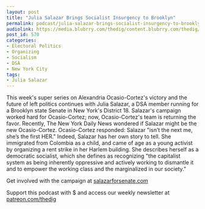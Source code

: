 ```yaml
---
layout: post
title: "Julia Salazar Brings Socialist Insurgency to Brooklyn"
permalink: podcast/julia-salazar-brings-socialist-insurgency-to-brooklyn/
audiolink: https://media.blubrry.com/thedig/content.blubrry.com/thedig/The_Dig_-_EP_130_-_Salazar.mp3
post_id: 570
categories: 
- Electoral Politics
- Organizing
- Socialism
- DSA
- New York City
tags: 
- Julia Salazar
---
```


This week's super series on Alexandria Ocasio-Cortez's victory and the future of left politics continues with Julia Salazar, a DSA member running for a Brooklyn state Senate in New York's District 18. Salazar's campaign worked hard for Ocasio-Cortez; now, Ocasio-Cortez's team is returning the favor. Recently, The New York Daily News wondered if Salazar might be the new Ocasio-Cortez. Ocasio-Cortez responded: Salazar "isn’t the next me, she’s the first HER." Indeed, Salazar has her own story to tell. She immigrated from Colombia as a child, and came of age as a young activist by organizing a rent strike in her Harlem building. She describes herself as a democratic socialist, which she defines as recognizing "the capitalist system as being inherently oppressive and actively working to dismantle it and to empower the working class and the marginalized in our society."

Get involved with the campaign at [salazarforsenate.com](salazarforsenate.com)

Support this podcast with $ and access our weekly newsletter at [patreon.com/thedig](http://www.patreon.com/TheDig) 
